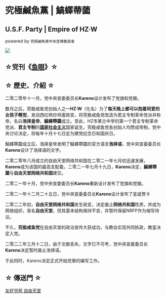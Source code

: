 # 究極鹹魚黨 | 鰝蠌蔕蔮
## U.S.F. Party | Empire of HZ·W
powered by ```究極鹹魚黨中央宣傳委員會```

<img src="https://kmyoamoa.github.io/usfparty/src/Title.png"/>

## ☆党刊《[鱼眼](https://kmyoamoa.github.io/usfparty/fisheye/fisheye_introduction)》☆

## ☆ 歷史、介紹 ☆

二零二零年十一月，党中央宣委委员长**Kareno**设计发布了党旗和党徽。

数月之后，究极咸鱼党创始人之一**HZ·W**（化名）为了**每天晚上都可以抱着珂爱的女孩子睡觉**，发动西红柿炒鸡蛋政变，将究极咸鱼党改造为君主专制革命党派并称帝，名曰**浩择皇帝**，**鰝蠌蔕蔮**成立。至此，HZ市某兰中学的第一个君主专制革命党派、**君主专制**的[**国家社会主义**](https://baike.baidu.com/item/%E5%9B%BD%E5%AE%B6%E7%A4%BE%E4%BC%9A%E4%B8%BB%E4%B9%89)国家诞生。究极咸鱼党各创始人均赞成帝制，党中央讨论决定，将每年十月十七日定为建党纪念日和国庆日。

鰝蠌蔕蔮成立后，浩择皇帝发明了鰝蠌蔕蔮的官方语言**浩择语**，党中央宣委委员长**Kareno**设计了浩择语的文字。

二零二零年八月成立的自由天堂网络共和国在二零二一年七月初迅速发展，**Kareno**成为该国的最高支配着。二零二一年七月十九日，**Kareno**决定，**鰝蠌蔕蔮**与**自由天堂网络共和国**建交。

二零二一年十月，党中央宣委委员长**Kareno**重新设计发布了党旗和党徽。

二零二一年十二月二十五日，党中央宣委委员长**Kareno**设计发布了圣诞贺卡

二零二二年初，**自由天堂网络共和国**发生政变，决定废止**网络共和国**性质，并成为网络组织，易名**自由天堂**，但其基本结构保持不变，并暂时保留NRFP作为缩写待议。

不久，**究极咸鱼党**在自由天堂的政治宣传大获成功，与教会实现共同执政，教皇决定入党。

二零二二年三月十二日，由于文献丢失，文字已不可考，党中央宣委委员长**Kareno**决定暂时废止浩择语。

于此同时，Kareno决定正式开始党章的编写工作。

## ☆ 傳送門 ☆
[友好邻邦 自由天堂](https://kmyoamoa.github.io/NRFP)
